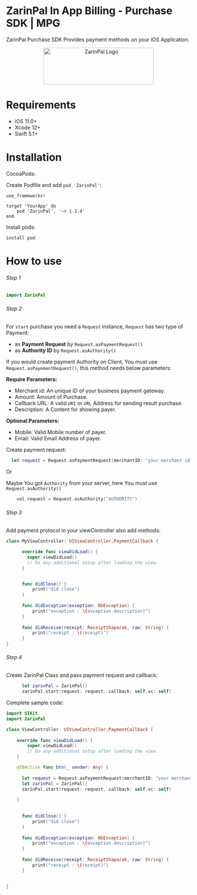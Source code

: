 # ZarinPal In App Billing - Purchase SDK | MPG

ZarinPal Purchase SDK Provides payment methods on your iOS Application.



<p align="center" width="100%">
<img src="https://github.com/ZarinPal-Lab/Android-PaymentGateway-SDK/blob/master/logo%20%E2%80%93%201.png?raw=true" alt="ZarinPal Logo" width="300" height="100"/>
</p>


# Requirements 

- iOS 11.0+ 
- Xcode 12+
- Swift 5.1+

# Installation

CocoaPods:

Create Podfile and add ```pod 'ZarinPal'```:

```
use_frameworks!

target 'YourApp' do
    pod 'ZarinPal', '~> 1.1.4'
end
```

Install pods:

```
install pod
```

# How to use
###### Step 1

```Swift
import ZarinPal

```

###### Step 2

For `start` purchase you need a `Request` instance, `Request` has two type of Payment:

*   as **Payment Request** by `Request.asPaymentRequest()`
*   as **Authority ID** by `Request.asAuthority()`

If you would create payment Authority on Client, You must use `Request.asPayementRequest()`, this method needs below parameters:

**Require Parameters:**

*   Merchant id: An unique ID of your business payment gateway.
*   Amount: Amount of Purchase.
*   Callback URL: A valid `URI` or `URL` Address for sending result purchase.
*   Description: A Content for showing payer.

**Optional Parameters:**

*   Mobile: Valid Mobile number of payer.
*   Email: Valid Email Address of payer.


Create payment request:
```Swift
  let request = Request.asPaymentRequest(merchantID: "your merchant id", amount: 1010, callbackURL: "https://www.google.com", description: "your descaription for payment")
```
Or

Maybe You got `Authority` from your server, here You must use `Request.asAuthority()`
```Swift
    val request = Request.asAuthority("AUTHORITY")
```   

###### Step 3

Add payment protocol in your viewController also add methods:

```Swift
class MyViewController: UIViewController,PaymentCallback {

      override func viewDidLoad() {
        super.viewDidLoad()
        // Do any additional setup after loading the view.
      }


      func didClose() {
          print("did close")
      }
      
      func didException(exception: NSException) {
          print("exception : \(exception.description)")
      }
      
      func didReceive(receipt: ReceiptShaparak, raw: String) {
          print("receipt : \(receipt)")
      }
}
```

###### Step 4

Create ZarinPal Class and pass payment request and callback:

```Swift
      let zarinPal = ZarinPal()
      zarinPal.start(request: request, callback: self,vc: self)
```

Complete sample code:

```Swift
import UIKit
import ZarinPal

class ViewController: UIViewController,PaymentCallback {
    
    override func viewDidLoad() {
        super.viewDidLoad()
        // Do any additional setup after loading the view.
    }

    @IBAction func btn(_ sender: Any) {
                
      let request = Request.asPaymentRequest(merchantID: "your merchant id", amount: 1010, callbackURL: "https://www.google.com", description: "your descaription for payment")
      let zarinPal = ZarinPal()
      zarinPal.start(request: request, callback: self,vc: self)

    }
    
    
      func didClose() {
          print("did close")
      }
      
      func didException(exception: NSException) {
          print("exception : \(exception.description)")
      }
      
      func didReceive(receipt: ReceiptShaparak, raw: String) {
          print("receipt : \(receipt)")
      }

    
}


```
